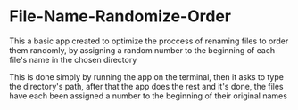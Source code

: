 # File-Name-Randomize-Order

This a basic app created to optimize the proccess of renaming files to order them randomly, by assigning a random number to the beginning of each file's name in the chosen directory

This is done simply by running the app on the terminal, then it asks to type the directory's path, after that the app does the rest and it's done, the files have each been assigned a number to the beginning of their original names